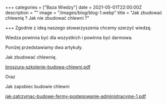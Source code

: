 +++
categories = ["Baza Wiedzy"]
date = 2021-05-01T22:00:00Z
description = ""
image = "/images/blog/blog-1.webp"
title = "Jak zbudować chlewnię ? Jak nie zbudować chlewni ?"

+++
Zgodnie z ideą naszego stowarzyszenia chcemy szerzyć wiedzę.

Wiedza powinna być dla wszystkich i powinna być darmowa.

Poniżej przedstawiamy dwa artykuły.

Jak zbudować chlewnię.

[broszura-szkolenie-budowa-chlewni.pdf](/images/broszura-szkolenie-budowa-chlewni.pdf "broszura-szkolenie-budowa-chlewni.pdf")

Oraz

Jak zapobiec budowie chlewni

[jak-zatrzymac-budowe-fermy-postepowanie-administracyjne-1.pdf](/images/jak-zatrzymac-budowe-fermy-postepowanie-administracyjne-1.pdf "jak-zatrzymac-budowe-fermy-postepowanie-administracyjne-1.pdf")